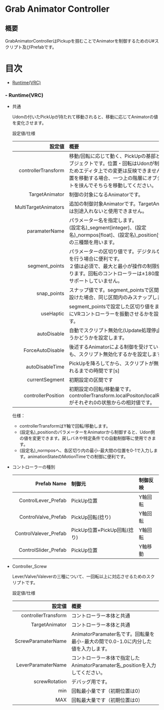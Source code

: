 # Grab Animator Controller
## 概要
GrabAnimatorControllerはPickupを掴むことでAnimatorを制御するためのU#スクリプト及びPrefabです。

# 目次
- [Runtime(VRC)](#--runtimevrc)

### - Runtime(VRC)
- 共通
    
    Udonの付いたPickUpが持たれて移動されると、移動に応じてAnimatorの値を変化させます。
    
    
    <summary>設定値/仕様</summary>
    
    |設定値|概要|
    |---:|:---|
    controllerTransform|移動/回転に応じて動く、PickUpの基部となるオブジェクトです。位置・回転はUdonが制御するためエディタ上での変更は反映できません。位置を移動する場合、一つ上の階層にオブジェクトを挟んでそちらを移動してください。
    TargetAnimator|制御の対象になるAnimatorです。
    MultiTargetAnimators|追加の制御対象Animatorです。TargetAnimatorは別途入れないと使用できません。
    paramaterName|パラメーター名を指定します。<br>(設定名)_segment[integer]、(設定名)_normpos[float]、(設定名)_position[float]の三種類を用います。
    segment_points|パラメーターの区切り値です。デジタルな制御を行う場合に便利です。<br>２値は必須で、最大と最小が操作の制限値になります。回転のコントローラーは±180度以上をサポートしていません。
    snap_points|スナップ値です。segment_pointsで区間を複数設けた場合、同じ区間内のみスナップします。
    useHaptic|segment_pointsで設定した区切り値をまたぐ際にVRコントローラーを振動させるかを設定します。
    autoDisable|自動でスクリプト無効化(Update処理停止)を行うかどうかを設定します。
    ForceAutoDisable|後述するAnimatorによる制御を受けている場合も、スクリプト無効化するかを設定します。
    autoDisableTime|PickUpを降ろしてから、スクリプトが無効化されるまでの時間です[s]
    currentSegment|初期設定の区間です
    controllerPosition|初期設定の回転/移動量です。controllerTransform.localPositon/localRotationがそれぞれ0の状態からの相対値です。

    仕様：
    - controllerTransformはY軸で回転/移動します。
    - (設定名)_positionのパラメーターをAnimatorから制御すると、Udon側の値を変更できます。戻しバネや特定条件での自動制御等に使用できます。
    - (設定名)_normposへ、各区切り内の最小-最大間の位置を0-1で入力します。animationStateのMotionTimeでの制御に便利です。
- コントローラーの種別

    |Prefab Name|制御元|制御反映|
    |---:|:---|:---|
    ControlLever_Prefab|PickUp位置|Y軸回転
    ControlValve_Prefab|PickUp回転(捻り)|Y軸回転
    ControlValever_Prefab|PickUp位置+PickUp回転(捻り)|Y軸回転
    ControlSlider_Prefab|PickUp位置|Y軸移動

- Controller_Screw

    Lever/Valve/Valeverの三種について、一回転以上に対応させるためのスクリプトです。

    <summary>設定値/仕様</summary>

    |設定値|概要|
    |---:|:---|
    controllerTransform|コントローラー本体と共通
    TargetAnimator|コントローラー本体と共通
    ScrewParamaterName|AnimatorParamater名です。回転量を最小-最大の間で0.0-1.0に内分した値を入力します。
    LeverParamaterName|コントローラー本体で指定したAnimatorParamater名_positionを入力してください。
    screwRotation|デバッグ用です。
    min|回転最小量です（初期位置は0）
    MAX|回転最大量です（初期位置は0）